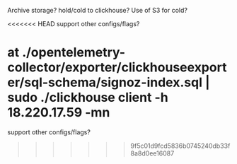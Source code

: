 Archive storage?
hold/cold to clickhouse? Use of S3 for cold?

<<<<<<< HEAD
support other configs/flags?


at ./opentelemetry-collector/exporter/clickhouseexporter/sql-schema/signoz-index.sql |  sudo ./clickhouse client -h 18.220.17.59 -mn
=======
support other configs/flags?
>>>>>>> 9f5c01d9fcd5836b0745240db33f8a8d0ee16087
